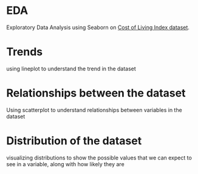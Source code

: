 # EDA
Exploratory Data Analysis using Seaborn on [Cost of Living Index dataset](https://www.kaggle.com/datasets/myrios/cost-of-living-index-by-country-by-number-2024/data).

# Trends
using lineplot to understand the trend in the dataset

# Relationships between the dataset
Using scatterplot to understand relationships between variables in the dataset

# Distribution of the dataset
visualizing distributions to show the possible values that we can expect to see in a variable, along  with how likely they are
